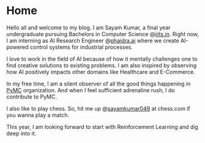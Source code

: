 # Home

Hello all and welcome to my blog. I am Sayam Kumar, a final year undergraduate pursuing Bachelors in Computer Science @[iiits.in](https://iiits.in/). Right now, I am interning as AI Research Engineer @[phaidra.ai](http://phaidra.ai/) where we create AI-powered control systems for industrial processes.

I love to work in the field of AI because of how it mentally challenges one to find creative solutions to existing problems. I am also inspired by observing how AI positively impacts other domains like Healthcare and E-Commerce.

In my free time, I am a silent observer of all the good things happening in [PyMC](https://github.com/pymc-devs/pymc) organization. And when I feel sufficient adrenaline rush, I do contribute to PyMC.

I also like to play chess. So, hit me up @[sayamkumar049](https://www.chess.com/member/sayamkumar049) at chess.com if you wanna play a match.

This year, I am looking forward to start with Reinforcement Learning and dig deep into it.
